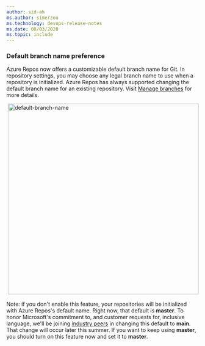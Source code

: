 ```yaml
---
author: sid-ah
ms.author: simerzou
ms.technology: devops-release-notes
ms.date: 08/03/2020
ms.topic: include
---
```


### Default branch name preference

Azure Repos now offers a customizable default branch name for Git. In repository settings, you may choose any legal branch name to use when a repository is initialized. Azure Repos has always supported changing the default branch name for an existing repository. Visit [Manage branches](/azure/devops/repos/git/manage-your-branches?view=azure-devops&preserve-view=true) for more details.  

&nbsp;<img src="../../media/173-pipelines-1-0.png" alt='default-branch-name' width="500">

Note: if you don't enable this feature, your repositories will be initialized with Azure Repos's default name. Right now, that default is **master**. To honor Microsoft's commitment to, and customer requests for, inclusive language, we'll be joining [industry peers](https://github.com/github/renaming) in changing this default to **main**. That change will occur later this summer. If you want to keep using **master**, you should turn on this feature now and set it to **master**.